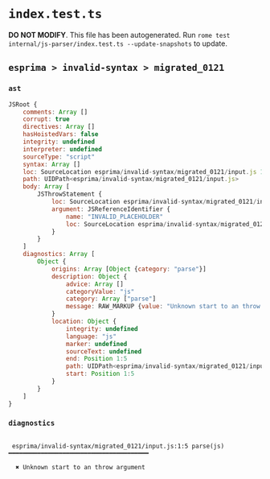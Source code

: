 # `index.test.ts`

**DO NOT MODIFY**. This file has been autogenerated. Run `rome test internal/js-parser/index.test.ts --update-snapshots` to update.

## `esprima > invalid-syntax > migrated_0121`

### `ast`

```javascript
JSRoot {
	comments: Array []
	corrupt: true
	directives: Array []
	hasHoistedVars: false
	integrity: undefined
	interpreter: undefined
	sourceType: "script"
	syntax: Array []
	loc: SourceLocation esprima/invalid-syntax/migrated_0121/input.js 1:0-2:0
	path: UIDPath<esprima/invalid-syntax/migrated_0121/input.js>
	body: Array [
		JSThrowStatement {
			loc: SourceLocation esprima/invalid-syntax/migrated_0121/input.js 1:0-1:6
			argument: JSReferenceIdentifier {
				name: "INVALID_PLACEHOLDER"
				loc: SourceLocation esprima/invalid-syntax/migrated_0121/input.js 1:5-1:6
			}
		}
	]
	diagnostics: Array [
		Object {
			origins: Array [Object {category: "parse"}]
			description: Object {
				advice: Array []
				categoryValue: "js"
				category: Array ["parse"]
				message: RAW_MARKUP {value: "Unknown start to an throw argument"}
			}
			location: Object {
				integrity: undefined
				language: "js"
				marker: undefined
				sourceText: undefined
				end: Position 1:5
				path: UIDPath<esprima/invalid-syntax/migrated_0121/input.js>
				start: Position 1:5
			}
		}
	]
}
```

### `diagnostics`

```

 esprima/invalid-syntax/migrated_0121/input.js:1:5 parse(js) ━━━━━━━━━━━━━━━━━━━━━━━━━━━━━━━━━━━━━━━

  ✖ Unknown start to an throw argument


```
